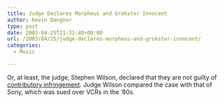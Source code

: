 ```yaml
---
title: Judge Declares Morpheus and Grokster Innocent
author: Kevin Dangoor
type: post
date: 2003-04-25T21:31:40+00:00
url: /2003/04/25/judge-declares-morpheus-and-grokster-innocent/
categories:
  - Music

---
```

Or, at least, the judge, Stephen Wilson, declared that they are not guilty of [contributory infringement][1]. Judge Wilson compared the case with that of Sony, which was sued over VCRs in the &#8217;80s.

 [1]: http://www.marketwatch.com/news/yhoo/story.asp?source=blq/yhoo&siteid=yhoo&dist=yhoo&guid=%7BB79E3DBC%2DD0EB%2D4BDD%2DB7ED%2D2BE48A97683D%7D